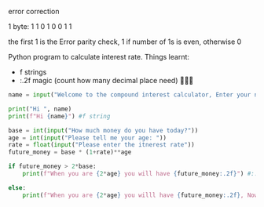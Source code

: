 error correction

1 byte:
1 1 0 1 0 0 1 1

the first 1 is the Error parity check, 1 if number of 1s is even, otherwise 0

Python program to calculate interest rate.
Things learnt:
- f strings
- :.2f magic (count how many decimal place need) 🤯🤯🤯
```.py
name = input("Welcome to the compound interest calculator, Enter your name")

print("Hi ", name)
print(f"Hi {name}") #f string

base = int(input("How much money do you have today?"))
age = int(input("Please tell me your age: "))
rate = float(input("Please enter the itnerest rate"))
future_money = base * (1+rate)**age

if future_money > 2*base:
    print(f"When you are {2*age} you will have {future_money:.2f}") #:.2f is 2 decimal place

else:
    print(f"When you are {2*age} you willl have {future_money:.2f}, Now even doubled")
```
